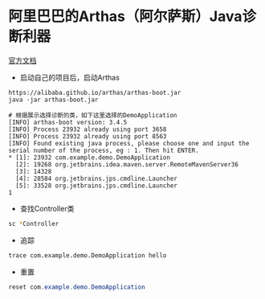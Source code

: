 # 阿里巴巴的Arthas（阿尔萨斯）Java诊断利器

[官方文档](https://arthas.aliyun.com/doc)

* 启动自己的项目后，启动Arthas

```
https://alibaba.github.io/arthas/arthas-boot.jar
java -jar arthas-boot.jar

# 根据展示选择诊断的类，如下这里选择的DemoApplication
[INFO] arthas-boot version: 3.4.5
[INFO] Process 23932 already using port 3658
[INFO] Process 23932 already using port 8563
[INFO] Found existing java process, please choose one and input the serial number of the process, eg : 1. Then hit ENTER.
* [1]: 23932 com.example.demo.DemoApplication
  [2]: 19268 org.jetbrains.idea.maven.server.RemoteMavenServer36
  [3]: 14328
  [4]: 28584 org.jetbrains.jps.cmdline.Launcher
  [5]: 33528 org.jetbrains.jps.cmdline.Launcher
1
```

* 查找Controller类

```bash
sc *Controller
```

* 追踪

```bash
trace com.example.demo.DemoApplication hello
```

* 重置

```java
reset com.example.demo.DemoApplication
```

